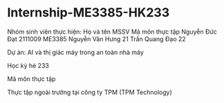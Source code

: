 # Internship-ME3385-HK233

Nhóm sinh viên thực hiện:
  Họ và tên         MSSV         Mã môn thực tập
  Nguyễn Đức Đạt    2111009      ME3385
  Nguyễn Văn Hưng   21
  Trần Quang Đạo    22

Dự án: AI và thị giác máy trong an toàn nhà máy

Học kỳ hè 233

Mã môn thực tập

Thực tập ngoài trường tại công ty TPM (TPM Technology)
